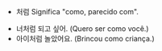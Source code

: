 - 처럼
Significa "como, parecido com".
* 너처럼 되고 싶어. (Quero ser como você.)
* 아이처럼 놀았어요. (Brincou como criança.)